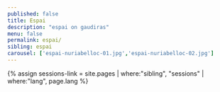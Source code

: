 ```yaml
---
published: false
title: Espai
description: "espai on gaudiras"
menu: false
permalink: espai/
sibling: espai
carousel: ['espai-nuriabelloc-01.jpg','espai-nuriabelloc-02.jpg']
---
```


{% assign sessions-link = site.pages | where:"sibling", "sessions" | where:"lang", page.lang %}
